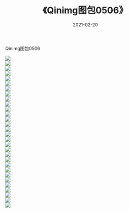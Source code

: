 ﻿---
layout: post
title:  《Qinimg图包0506》
date:   2021-02-20
img: http://imgx.orgx.ga/Qinimg图包/Qinimg图包0506/000.jpg
categories: [美女, 清纯, 唯美]
---

Qinimg图包0506

 ![](http://imgx.orgx.ga/Qinimg图包/Qinimg图包0506/001.jpg) <br>![](http://imgx.orgx.ga/Qinimg图包/Qinimg图包0506/002.jpg) <br>![](http://imgx.orgx.ga/Qinimg图包/Qinimg图包0506/003.jpg) <br>![](http://imgx.orgx.ga/Qinimg图包/Qinimg图包0506/004.jpg) <br>![](http://imgx.orgx.ga/Qinimg图包/Qinimg图包0506/005.jpg) <br>![](http://imgx.orgx.ga/Qinimg图包/Qinimg图包0506/006.jpg) <br>![](http://imgx.orgx.ga/Qinimg图包/Qinimg图包0506/007.jpg) <br>![](http://imgx.orgx.ga/Qinimg图包/Qinimg图包0506/008.jpg) <br>![](http://imgx.orgx.ga/Qinimg图包/Qinimg图包0506/009.jpg) <br>![](http://imgx.orgx.ga/Qinimg图包/Qinimg图包0506/010.jpg) <br>![](http://imgx.orgx.ga/Qinimg图包/Qinimg图包0506/011.jpg) <br>![](http://imgx.orgx.ga/Qinimg图包/Qinimg图包0506/012.jpg) <br>![](http://imgx.orgx.ga/Qinimg图包/Qinimg图包0506/013.jpg) <br>![](http://imgx.orgx.ga/Qinimg图包/Qinimg图包0506/014.jpg) <br>![](http://imgx.orgx.ga/Qinimg图包/Qinimg图包0506/015.jpg) <br>![](http://imgx.orgx.ga/Qinimg图包/Qinimg图包0506/016.jpg) <br>![](http://imgx.orgx.ga/Qinimg图包/Qinimg图包0506/017.jpg) <br>![](http://imgx.orgx.ga/Qinimg图包/Qinimg图包0506/018.jpg) <br>![](http://imgx.orgx.ga/Qinimg图包/Qinimg图包0506/019.jpg) <br>![](http://imgx.orgx.ga/Qinimg图包/Qinimg图包0506/020.jpg) <br>![](http://imgx.orgx.ga/Qinimg图包/Qinimg图包0506/021.jpg) <br>![](http://imgx.orgx.ga/Qinimg图包/Qinimg图包0506/022.jpg) <br>![](http://imgx.orgx.ga/Qinimg图包/Qinimg图包0506/023.jpg) <br>![](http://imgx.orgx.ga/Qinimg图包/Qinimg图包0506/024.jpg) <br>![](http://imgx.orgx.ga/Qinimg图包/Qinimg图包0506/025.jpg) <br>![](http://imgx.orgx.ga/Qinimg图包/Qinimg图包0506/026.jpg) <br>![](http://imgx.orgx.ga/Qinimg图包/Qinimg图包0506/027.jpg) <br>![](http://imgx.orgx.ga/Qinimg图包/Qinimg图包0506/028.jpg) <br>![](http://imgx.orgx.ga/Qinimg图包/Qinimg图包0506/029.jpg) <br>![](http://imgx.orgx.ga/Qinimg图包/Qinimg图包0506/030.jpg) <br>